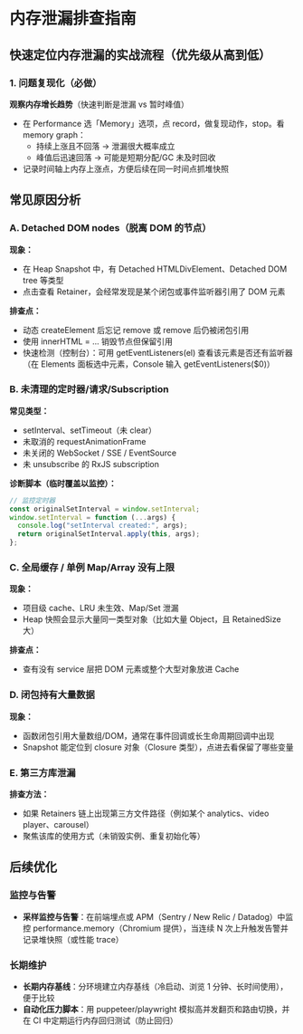 # 内存泄漏排查指南

## 快速定位内存泄漏的实战流程（优先级从高到低）

### 1. 问题复现化（必做）

**观察内存增长趋势**（快速判断是泄漏 vs 暂时峰值）

- 在 Performance 选「Memory」选项，点 record，做复现动作，stop。看 memory graph：
  - 持续上涨且不回落 → 泄漏很大概率成立
  - 峰值后迅速回落 → 可能是短期分配/GC 未及时回收
- 记录时间轴上内存上涨点，方便后续在同一时间点抓堆快照

## 常见原因分析

### A. Detached DOM nodes（脱离 DOM 的节点）

**现象：**

- 在 Heap Snapshot 中，有 Detached HTMLDivElement、Detached DOM tree 等类型
- 点击查看 Retainer，会经常发现是某个闭包或事件监听器引用了 DOM 元素

**排查点：**

- 动态 createElement 后忘记 remove 或 remove 后仍被闭包引用
- 使用 innerHTML = ... 销毁节点但保留引用
- 快速检测（控制台）：可用 getEventListeners(el) 查看该元素是否还有监听器（在 Elements 面板选中元素，Console 输入 getEventListeners($0)）

### B. 未清理的定时器/请求/Subscription

**常见类型：**

- setInterval、setTimeout（未 clear）
- 未取消的 requestAnimationFrame
- 未关闭的 WebSocket / SSE / EventSource
- 未 unsubscribe 的 RxJS subscription

**诊断脚本（临时覆盖以监控）：**

```javascript
// 监控定时器
const originalSetInterval = window.setInterval;
window.setInterval = function (...args) {
  console.log("setInterval created:", args);
  return originalSetInterval.apply(this, args);
};
```

### C. 全局缓存 / 单例 Map/Array 没有上限

**现象：**

- 项目级 cache、LRU 未生效、Map/Set 泄漏
- Heap 快照会显示大量同一类型对象（比如大量 Object，且 RetainedSize 大）

**排查点：**

- 查有没有 service 层把 DOM 元素或整个大型对象放进 Cache

### D. 闭包持有大量数据

**现象：**

- 函数闭包引用大量数组/DOM，通常在事件回调或长生命周期回调中出现
- Snapshot 能定位到 closure 对象（Closure 类型），点进去看保留了哪些变量

### E. 第三方库泄漏

**排查方法：**

- 如果 Retainers 链上出现第三方文件路径（例如某个 analytics、video player、carousel）
- 聚焦该库的使用方式（未销毁实例、重复初始化等）

## 后续优化

### 监控与告警

- **采样监控与告警**：在前端埋点或 APM（Sentry / New Relic / Datadog）中监控 performance.memory（Chromium 提供），当连续 N 次上升触发告警并记录堆快照（或性能 trace）

### 长期维护

- **长期内存基线**：分环境建立内存基线（冷启动、浏览 1 分钟、长时间使用），便于比较
- **自动化压力脚本**：用 puppeteer/playwright 模拟高并发翻页和路由切换，并在 CI 中定期运行内存回归测试（防止回归）
